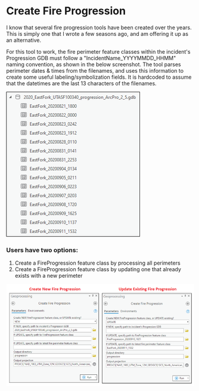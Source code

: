 # Create Fire Progression

I know that several fire progression tools have been created over the years. This is simply one that I wrote a few seasons ago, and am offering it up as an alternative.


For this tool to work, the fire perimeter feature classes within the incident's Progression GDB must follow a "IncidentName_YYYYMMDD_HHMM" naming convention, as shown in the below screenshot. The tool parses perimeter dates & times from the filenames, and uses this information to create some useful labeling/symbolization fields. It is hardcoded to assume that the datetimes are the last 13 characters of the filenames.


![screenshot_CreateFireProgression_1.png](/docs/screenshot_CreateFireProgression_1.png?raw=true)


### Users have two options:
1. Create a FireProgression feature class by processing all perimeters
2. Create a FireProgression feature class by updating one that already exists with a new perimeter

![screenshot_CreateFireProgression_2.png](/docs/screenshot_CreateFireProgression_2.png?raw=true)
